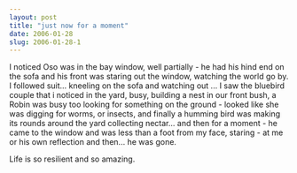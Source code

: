 ```yaml
---
layout: post
title: "just now for a moment"
date: 2006-01-28
slug: 2006-01-28-1
---
```


I noticed Oso was in the bay window, well partially - he had his hind end on the sofa and his front was staring out the window, watching the world go by.  I followed suit... kneeling on the sofa and watching out ... I saw the bluebird couple that i noticed in the yard, busy, building a nest in our front bush, a Robin was busy too looking for something on the ground - looked like she was digging for worms, or insects, and finally a humming bird was making its rounds around the yard collecting nectar... and then for a moment - he came to the window and was less than a foot from my face, staring - at me or his own reflection and then... he was gone.

Life is so resilient and so amazing. 
